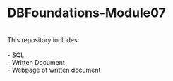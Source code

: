 # DBFoundations-Module07
<br>
This repository includes: <br>
<br>- SQL
<br>- Written Document
<br>- Webpage of written document
